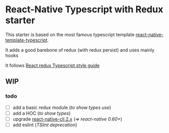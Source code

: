 # React-Native Typescript with Redux starter

This starter is based on the most famous typescript template [react-native-template-typescript](https://github.com/react-native-community/react-native-template-typescript).

It adds a good barebone of redux (with redux persist) and uses mainly hooks

It follows [React redux Typescript style guide](https://github.com/piotrwitek/react-redux-typescript-guide)

## WIP

### todo

- [ ] add a basic redux module (_to show types use_)
- [ ] add a HOC (_to show types_)
- [ ] upgrade [react-native-cli 2.x](https://github.com/react-native-community/cli) (_=> react-native 0.60+_)
- [ ] add eslint (_TSlint deprecation_)
